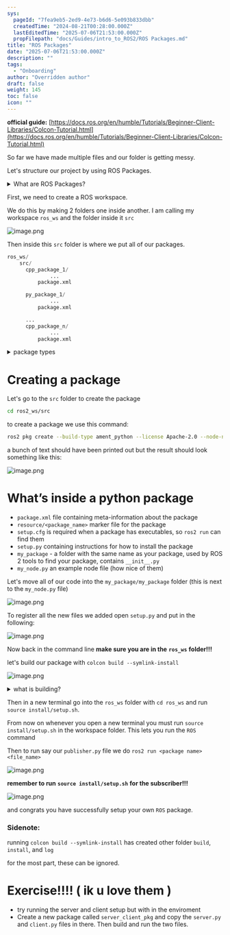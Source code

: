 ```yaml
---
sys:
  pageId: "7fea9eb5-2ed9-4e73-b6d6-5e093b833dbb"
  createdTime: "2024-08-21T00:28:00.000Z"
  lastEditedTime: "2025-07-06T21:53:00.000Z"
  propFilepath: "docs/Guides/intro_to_ROS2/ROS Packages.md"
title: "ROS Packages"
date: "2025-07-06T21:53:00.000Z"
description: ""
tags:
  - "Onboarding"
author: "Overridden author"
draft: false
weight: 145
toc: false
icon: ""
---
```


**official guide:** [https://docs.ros.org/en/humble/Tutorials/Beginner-Client-Libraries/Colcon-Tutorial.html](https://docs.ros.org/en/humble/Tutorials/Beginner-Client-Libraries/Colcon-Tutorial.html)

So far we have made multiple files and our folder is getting messy.

Let's structure our project by using ROS Packages.

<details>
      <summary>What are ROS Packages?</summary>
      ROS Packages are, as the name implies, packages of code that are highly sharable between ROS developers.
  </details>

First, we need to create a ROS workspace.

We do this by making 2 folders one inside another. I am calling my workspace `ros_ws` and the folder inside it `src`

![image.png](https://prod-files-secure.s3.us-west-2.amazonaws.com/d518164a-d88e-44d1-a4ee-3adb3bd8bce0/70706947-fd18-4537-a67b-e12946812d31/image.png?X-Amz-Algorithm=AWS4-HMAC-SHA256&X-Amz-Content-Sha256=UNSIGNED-PAYLOAD&X-Amz-Credential=ASIAZI2LB4665UCNIW3N%2F20250715%2Fus-west-2%2Fs3%2Faws4_request&X-Amz-Date=20250715T181332Z&X-Amz-Expires=3600&X-Amz-Security-Token=IQoJb3JpZ2luX2VjEDEaCXVzLXdlc3QtMiJHMEUCIGuL443NezhmzP7pay9w7h%2BsgrtPjqAUfk%2FiiHVeL5XxAiEApbAPBNPKoJgMkgaiRG%2FM7IjnYUOLGXjpyWTx19T8ac0q%2FwMIShAAGgw2Mzc0MjMxODM4MDUiDCqYGoSxsF61KdvTMCrcA7OysqeYhDxyWaN8q%2BNV%2FU1523lvjerfL46gsLO0wszKu6AtYMzwl1QSbnOjhz40J5QnClNP2TOEzEKwxXSLe9qs%2F8NCqYPsz4p4m%2FW4rf0f5Gr8gf9rmHaEtV%2FrGqcXLAMBD2lZtgaoMXAay8IcZVNeDgW3ukEXZAUOkGvpin1Gk8nFNljWBgpix8N496TjjvfmXpw2wUwP06UuCrTzvTBZ4anpw996fdYPHFaE2cbL73ZRsbIvKbUazNr%2BTpg%2BsIcqwCobjvE%2F3pJMbiqlCMb7wPTIG7fOxqJYvrs6H2KMiSY8%2B8Vxnq2RO3U3Jp5SdwOj8xVnR71AJdEa0P8w7yGyFtTJikWRVXiUjWRJP62E0vbaQ5d2YPn2iBCpxryXJr1f3h8kJbLOZj2wbzonGNq1nIj630puMGLGei2CDecwiFBgEtfhB8PnGy5uTKAE%2BUkRe7OfF466OAcIImm7jRH%2Fh0iqpy%2FoQa701pykgPCUdDt1WgddGJZ71rX%2ByvHBjb095waf7iLbiyhhu6cU59VeVmihoAD7EBeuzYkeY9Mb6BNDp5pRLxS0xAEWx7%2FBfrCTz7C6glz%2BqwWGdCgnI2aDnHP6Mq1xJVmX1UAEwOO8VIUbC0ZLTI1pWj01MP2F2sMGOqUB8Hp%2FArN5XmZltseT15SlFCsGS5PmdZ1fh%2BqnD6r38bqCKE6Rvn1RHT3%2FmifmPIzkgvNPZHVCyQTuecQ6W3DTT6VH6HOQZpVNmfnhuCERvCc2j0zFwJgfa40cOiYVHY2jwKMN4udSMfQieq1QsLP7vGSTaH78p5pbVm%2FLDKnaXzM15JNDZ5aitzgPmWnaz51tl1ew5QRdvV9Av81fSf35zUADEbZX&X-Amz-Signature=6507b5b51ad10ce6152cddef25c81f47b17aa6900c507303573454b9a7756f37&X-Amz-SignedHeaders=host&x-amz-checksum-mode=ENABLED&x-id=GetObject)

Then inside this `src` folder is where we put all of our packages.

```python
ros_ws/
    src/
      cpp_package_1/
		      ...
          package.xml

      py_package_1/
		      ...
          package.xml

      ...
      cpp_package_n/
		      ...
          package.xml

```

<details>

<summary>package types</summary>

packages can be either `C++` or python.

the intern file structure is different for each but for this guide we will stick to creating python packages

</details>

# Creating a package

Let's go to the `src` folder to create the package

```bash
cd ros2_ws/src
```

to create a package we use this command:

```bash
ros2 pkg create --build-type ament_python --license Apache-2.0 --node-name my_node my_package
```

a bunch of text should have been printed out but the result should look something like this:

![image.png](https://prod-files-secure.s3.us-west-2.amazonaws.com/d518164a-d88e-44d1-a4ee-3adb3bd8bce0/e6cf1e3f-8512-4a3e-b131-079f800bf3e8/image.png?X-Amz-Algorithm=AWS4-HMAC-SHA256&X-Amz-Content-Sha256=UNSIGNED-PAYLOAD&X-Amz-Credential=ASIAZI2LB4665UCNIW3N%2F20250715%2Fus-west-2%2Fs3%2Faws4_request&X-Amz-Date=20250715T181332Z&X-Amz-Expires=3600&X-Amz-Security-Token=IQoJb3JpZ2luX2VjEDEaCXVzLXdlc3QtMiJHMEUCIGuL443NezhmzP7pay9w7h%2BsgrtPjqAUfk%2FiiHVeL5XxAiEApbAPBNPKoJgMkgaiRG%2FM7IjnYUOLGXjpyWTx19T8ac0q%2FwMIShAAGgw2Mzc0MjMxODM4MDUiDCqYGoSxsF61KdvTMCrcA7OysqeYhDxyWaN8q%2BNV%2FU1523lvjerfL46gsLO0wszKu6AtYMzwl1QSbnOjhz40J5QnClNP2TOEzEKwxXSLe9qs%2F8NCqYPsz4p4m%2FW4rf0f5Gr8gf9rmHaEtV%2FrGqcXLAMBD2lZtgaoMXAay8IcZVNeDgW3ukEXZAUOkGvpin1Gk8nFNljWBgpix8N496TjjvfmXpw2wUwP06UuCrTzvTBZ4anpw996fdYPHFaE2cbL73ZRsbIvKbUazNr%2BTpg%2BsIcqwCobjvE%2F3pJMbiqlCMb7wPTIG7fOxqJYvrs6H2KMiSY8%2B8Vxnq2RO3U3Jp5SdwOj8xVnR71AJdEa0P8w7yGyFtTJikWRVXiUjWRJP62E0vbaQ5d2YPn2iBCpxryXJr1f3h8kJbLOZj2wbzonGNq1nIj630puMGLGei2CDecwiFBgEtfhB8PnGy5uTKAE%2BUkRe7OfF466OAcIImm7jRH%2Fh0iqpy%2FoQa701pykgPCUdDt1WgddGJZ71rX%2ByvHBjb095waf7iLbiyhhu6cU59VeVmihoAD7EBeuzYkeY9Mb6BNDp5pRLxS0xAEWx7%2FBfrCTz7C6glz%2BqwWGdCgnI2aDnHP6Mq1xJVmX1UAEwOO8VIUbC0ZLTI1pWj01MP2F2sMGOqUB8Hp%2FArN5XmZltseT15SlFCsGS5PmdZ1fh%2BqnD6r38bqCKE6Rvn1RHT3%2FmifmPIzkgvNPZHVCyQTuecQ6W3DTT6VH6HOQZpVNmfnhuCERvCc2j0zFwJgfa40cOiYVHY2jwKMN4udSMfQieq1QsLP7vGSTaH78p5pbVm%2FLDKnaXzM15JNDZ5aitzgPmWnaz51tl1ew5QRdvV9Av81fSf35zUADEbZX&X-Amz-Signature=db4c136d146d34ef00040181f4097df88eb7ad3c73f83865e79ed6ee5fd2c84c&X-Amz-SignedHeaders=host&x-amz-checksum-mode=ENABLED&x-id=GetObject)

# What’s inside a python package

- `package.xml` file containing meta-information about the package
- `resource/<package_name>` marker file for the package
- `setup.cfg` is required when a package has executables, so `ros2 run` can find them
- `setup.py` containing instructions for how to install the package
- `my_package` - a folder with the same name as your package, used by ROS 2 tools to find your package, contains `__init__.py`
- `my_node.py` an example node file (how nice of them)

Let's move all of our code into the `my_package/my_package` folder (this is next to the `my_node.py` file)

![image.png](https://prod-files-secure.s3.us-west-2.amazonaws.com/d518164a-d88e-44d1-a4ee-3adb3bd8bce0/9ce58f11-0da9-4d3e-b86d-506a9685d378/image.png?X-Amz-Algorithm=AWS4-HMAC-SHA256&X-Amz-Content-Sha256=UNSIGNED-PAYLOAD&X-Amz-Credential=ASIAZI2LB4665UCNIW3N%2F20250715%2Fus-west-2%2Fs3%2Faws4_request&X-Amz-Date=20250715T181332Z&X-Amz-Expires=3600&X-Amz-Security-Token=IQoJb3JpZ2luX2VjEDEaCXVzLXdlc3QtMiJHMEUCIGuL443NezhmzP7pay9w7h%2BsgrtPjqAUfk%2FiiHVeL5XxAiEApbAPBNPKoJgMkgaiRG%2FM7IjnYUOLGXjpyWTx19T8ac0q%2FwMIShAAGgw2Mzc0MjMxODM4MDUiDCqYGoSxsF61KdvTMCrcA7OysqeYhDxyWaN8q%2BNV%2FU1523lvjerfL46gsLO0wszKu6AtYMzwl1QSbnOjhz40J5QnClNP2TOEzEKwxXSLe9qs%2F8NCqYPsz4p4m%2FW4rf0f5Gr8gf9rmHaEtV%2FrGqcXLAMBD2lZtgaoMXAay8IcZVNeDgW3ukEXZAUOkGvpin1Gk8nFNljWBgpix8N496TjjvfmXpw2wUwP06UuCrTzvTBZ4anpw996fdYPHFaE2cbL73ZRsbIvKbUazNr%2BTpg%2BsIcqwCobjvE%2F3pJMbiqlCMb7wPTIG7fOxqJYvrs6H2KMiSY8%2B8Vxnq2RO3U3Jp5SdwOj8xVnR71AJdEa0P8w7yGyFtTJikWRVXiUjWRJP62E0vbaQ5d2YPn2iBCpxryXJr1f3h8kJbLOZj2wbzonGNq1nIj630puMGLGei2CDecwiFBgEtfhB8PnGy5uTKAE%2BUkRe7OfF466OAcIImm7jRH%2Fh0iqpy%2FoQa701pykgPCUdDt1WgddGJZ71rX%2ByvHBjb095waf7iLbiyhhu6cU59VeVmihoAD7EBeuzYkeY9Mb6BNDp5pRLxS0xAEWx7%2FBfrCTz7C6glz%2BqwWGdCgnI2aDnHP6Mq1xJVmX1UAEwOO8VIUbC0ZLTI1pWj01MP2F2sMGOqUB8Hp%2FArN5XmZltseT15SlFCsGS5PmdZ1fh%2BqnD6r38bqCKE6Rvn1RHT3%2FmifmPIzkgvNPZHVCyQTuecQ6W3DTT6VH6HOQZpVNmfnhuCERvCc2j0zFwJgfa40cOiYVHY2jwKMN4udSMfQieq1QsLP7vGSTaH78p5pbVm%2FLDKnaXzM15JNDZ5aitzgPmWnaz51tl1ew5QRdvV9Av81fSf35zUADEbZX&X-Amz-Signature=b6f21266b26519c073ae6764e9bacec740fe2115a844f9b318e6356b0f3ae607&X-Amz-SignedHeaders=host&x-amz-checksum-mode=ENABLED&x-id=GetObject)

To register all the new files we added open `setup.py` and put in the following:

![image.png](https://prod-files-secure.s3.us-west-2.amazonaws.com/d518164a-d88e-44d1-a4ee-3adb3bd8bce0/1cd7c262-4cae-4496-9d75-c178537d24a2/image.png?X-Amz-Algorithm=AWS4-HMAC-SHA256&X-Amz-Content-Sha256=UNSIGNED-PAYLOAD&X-Amz-Credential=ASIAZI2LB4665UCNIW3N%2F20250715%2Fus-west-2%2Fs3%2Faws4_request&X-Amz-Date=20250715T181332Z&X-Amz-Expires=3600&X-Amz-Security-Token=IQoJb3JpZ2luX2VjEDEaCXVzLXdlc3QtMiJHMEUCIGuL443NezhmzP7pay9w7h%2BsgrtPjqAUfk%2FiiHVeL5XxAiEApbAPBNPKoJgMkgaiRG%2FM7IjnYUOLGXjpyWTx19T8ac0q%2FwMIShAAGgw2Mzc0MjMxODM4MDUiDCqYGoSxsF61KdvTMCrcA7OysqeYhDxyWaN8q%2BNV%2FU1523lvjerfL46gsLO0wszKu6AtYMzwl1QSbnOjhz40J5QnClNP2TOEzEKwxXSLe9qs%2F8NCqYPsz4p4m%2FW4rf0f5Gr8gf9rmHaEtV%2FrGqcXLAMBD2lZtgaoMXAay8IcZVNeDgW3ukEXZAUOkGvpin1Gk8nFNljWBgpix8N496TjjvfmXpw2wUwP06UuCrTzvTBZ4anpw996fdYPHFaE2cbL73ZRsbIvKbUazNr%2BTpg%2BsIcqwCobjvE%2F3pJMbiqlCMb7wPTIG7fOxqJYvrs6H2KMiSY8%2B8Vxnq2RO3U3Jp5SdwOj8xVnR71AJdEa0P8w7yGyFtTJikWRVXiUjWRJP62E0vbaQ5d2YPn2iBCpxryXJr1f3h8kJbLOZj2wbzonGNq1nIj630puMGLGei2CDecwiFBgEtfhB8PnGy5uTKAE%2BUkRe7OfF466OAcIImm7jRH%2Fh0iqpy%2FoQa701pykgPCUdDt1WgddGJZ71rX%2ByvHBjb095waf7iLbiyhhu6cU59VeVmihoAD7EBeuzYkeY9Mb6BNDp5pRLxS0xAEWx7%2FBfrCTz7C6glz%2BqwWGdCgnI2aDnHP6Mq1xJVmX1UAEwOO8VIUbC0ZLTI1pWj01MP2F2sMGOqUB8Hp%2FArN5XmZltseT15SlFCsGS5PmdZ1fh%2BqnD6r38bqCKE6Rvn1RHT3%2FmifmPIzkgvNPZHVCyQTuecQ6W3DTT6VH6HOQZpVNmfnhuCERvCc2j0zFwJgfa40cOiYVHY2jwKMN4udSMfQieq1QsLP7vGSTaH78p5pbVm%2FLDKnaXzM15JNDZ5aitzgPmWnaz51tl1ew5QRdvV9Av81fSf35zUADEbZX&X-Amz-Signature=e98f98c4a9b44be63d5b33e63e607d5a3e788a52082c5e106b29d0dc84e7097c&X-Amz-SignedHeaders=host&x-amz-checksum-mode=ENABLED&x-id=GetObject)

Now back in the command line **make sure you are in the** **`ros_ws`** **folder!!!**

let's build our package with `colcon build --symlink-install`

![image.png](https://prod-files-secure.s3.us-west-2.amazonaws.com/d518164a-d88e-44d1-a4ee-3adb3bd8bce0/2f2a0d27-b173-48fd-b189-5f5c0ce65619/image.png?X-Amz-Algorithm=AWS4-HMAC-SHA256&X-Amz-Content-Sha256=UNSIGNED-PAYLOAD&X-Amz-Credential=ASIAZI2LB4665UCNIW3N%2F20250715%2Fus-west-2%2Fs3%2Faws4_request&X-Amz-Date=20250715T181332Z&X-Amz-Expires=3600&X-Amz-Security-Token=IQoJb3JpZ2luX2VjEDEaCXVzLXdlc3QtMiJHMEUCIGuL443NezhmzP7pay9w7h%2BsgrtPjqAUfk%2FiiHVeL5XxAiEApbAPBNPKoJgMkgaiRG%2FM7IjnYUOLGXjpyWTx19T8ac0q%2FwMIShAAGgw2Mzc0MjMxODM4MDUiDCqYGoSxsF61KdvTMCrcA7OysqeYhDxyWaN8q%2BNV%2FU1523lvjerfL46gsLO0wszKu6AtYMzwl1QSbnOjhz40J5QnClNP2TOEzEKwxXSLe9qs%2F8NCqYPsz4p4m%2FW4rf0f5Gr8gf9rmHaEtV%2FrGqcXLAMBD2lZtgaoMXAay8IcZVNeDgW3ukEXZAUOkGvpin1Gk8nFNljWBgpix8N496TjjvfmXpw2wUwP06UuCrTzvTBZ4anpw996fdYPHFaE2cbL73ZRsbIvKbUazNr%2BTpg%2BsIcqwCobjvE%2F3pJMbiqlCMb7wPTIG7fOxqJYvrs6H2KMiSY8%2B8Vxnq2RO3U3Jp5SdwOj8xVnR71AJdEa0P8w7yGyFtTJikWRVXiUjWRJP62E0vbaQ5d2YPn2iBCpxryXJr1f3h8kJbLOZj2wbzonGNq1nIj630puMGLGei2CDecwiFBgEtfhB8PnGy5uTKAE%2BUkRe7OfF466OAcIImm7jRH%2Fh0iqpy%2FoQa701pykgPCUdDt1WgddGJZ71rX%2ByvHBjb095waf7iLbiyhhu6cU59VeVmihoAD7EBeuzYkeY9Mb6BNDp5pRLxS0xAEWx7%2FBfrCTz7C6glz%2BqwWGdCgnI2aDnHP6Mq1xJVmX1UAEwOO8VIUbC0ZLTI1pWj01MP2F2sMGOqUB8Hp%2FArN5XmZltseT15SlFCsGS5PmdZ1fh%2BqnD6r38bqCKE6Rvn1RHT3%2FmifmPIzkgvNPZHVCyQTuecQ6W3DTT6VH6HOQZpVNmfnhuCERvCc2j0zFwJgfa40cOiYVHY2jwKMN4udSMfQieq1QsLP7vGSTaH78p5pbVm%2FLDKnaXzM15JNDZ5aitzgPmWnaz51tl1ew5QRdvV9Av81fSf35zUADEbZX&X-Amz-Signature=6e4936e46ee23987bfeb182d91d6ccb53132595199232d78d798259da07d8ad1&X-Amz-SignedHeaders=host&x-amz-checksum-mode=ENABLED&x-id=GetObject)

<details>

<summary>what is building?</summary>

if you are a CS major at Rose-Hulman you will learn the answer to this in CSSE132

but TLDR; is it combines all the code files into one program that can be run easily 

</details>

Then in a new terminal go into the `ros_ws` folder with `cd ros_ws` and run `source install/setup.sh`. 

From now on whenever you open a new terminal you must run `source install/setup.sh` in the workspace folder. This lets you run the `ROS` command

Then to run say our `publisher.py` file we do `ros2 run <package name> <file_name>`

![image.png](https://prod-files-secure.s3.us-west-2.amazonaws.com/d518164a-d88e-44d1-a4ee-3adb3bd8bce0/4f4b1219-3a44-4632-aa0a-ce3471699f59/image.png?X-Amz-Algorithm=AWS4-HMAC-SHA256&X-Amz-Content-Sha256=UNSIGNED-PAYLOAD&X-Amz-Credential=ASIAZI2LB4665UCNIW3N%2F20250715%2Fus-west-2%2Fs3%2Faws4_request&X-Amz-Date=20250715T181332Z&X-Amz-Expires=3600&X-Amz-Security-Token=IQoJb3JpZ2luX2VjEDEaCXVzLXdlc3QtMiJHMEUCIGuL443NezhmzP7pay9w7h%2BsgrtPjqAUfk%2FiiHVeL5XxAiEApbAPBNPKoJgMkgaiRG%2FM7IjnYUOLGXjpyWTx19T8ac0q%2FwMIShAAGgw2Mzc0MjMxODM4MDUiDCqYGoSxsF61KdvTMCrcA7OysqeYhDxyWaN8q%2BNV%2FU1523lvjerfL46gsLO0wszKu6AtYMzwl1QSbnOjhz40J5QnClNP2TOEzEKwxXSLe9qs%2F8NCqYPsz4p4m%2FW4rf0f5Gr8gf9rmHaEtV%2FrGqcXLAMBD2lZtgaoMXAay8IcZVNeDgW3ukEXZAUOkGvpin1Gk8nFNljWBgpix8N496TjjvfmXpw2wUwP06UuCrTzvTBZ4anpw996fdYPHFaE2cbL73ZRsbIvKbUazNr%2BTpg%2BsIcqwCobjvE%2F3pJMbiqlCMb7wPTIG7fOxqJYvrs6H2KMiSY8%2B8Vxnq2RO3U3Jp5SdwOj8xVnR71AJdEa0P8w7yGyFtTJikWRVXiUjWRJP62E0vbaQ5d2YPn2iBCpxryXJr1f3h8kJbLOZj2wbzonGNq1nIj630puMGLGei2CDecwiFBgEtfhB8PnGy5uTKAE%2BUkRe7OfF466OAcIImm7jRH%2Fh0iqpy%2FoQa701pykgPCUdDt1WgddGJZ71rX%2ByvHBjb095waf7iLbiyhhu6cU59VeVmihoAD7EBeuzYkeY9Mb6BNDp5pRLxS0xAEWx7%2FBfrCTz7C6glz%2BqwWGdCgnI2aDnHP6Mq1xJVmX1UAEwOO8VIUbC0ZLTI1pWj01MP2F2sMGOqUB8Hp%2FArN5XmZltseT15SlFCsGS5PmdZ1fh%2BqnD6r38bqCKE6Rvn1RHT3%2FmifmPIzkgvNPZHVCyQTuecQ6W3DTT6VH6HOQZpVNmfnhuCERvCc2j0zFwJgfa40cOiYVHY2jwKMN4udSMfQieq1QsLP7vGSTaH78p5pbVm%2FLDKnaXzM15JNDZ5aitzgPmWnaz51tl1ew5QRdvV9Av81fSf35zUADEbZX&X-Amz-Signature=5d6d7cd45bd78d64ddaeac3c1ab9eb3cfa4878fce86134f01613b4700f9d1f26&X-Amz-SignedHeaders=host&x-amz-checksum-mode=ENABLED&x-id=GetObject)

**remember to run** **`source install/setup.sh`** **for the subscriber!!!**

![image.png](https://prod-files-secure.s3.us-west-2.amazonaws.com/d518164a-d88e-44d1-a4ee-3adb3bd8bce0/02121119-dad4-49ec-8356-c956108b4243/image.png?X-Amz-Algorithm=AWS4-HMAC-SHA256&X-Amz-Content-Sha256=UNSIGNED-PAYLOAD&X-Amz-Credential=ASIAZI2LB4665UCNIW3N%2F20250715%2Fus-west-2%2Fs3%2Faws4_request&X-Amz-Date=20250715T181333Z&X-Amz-Expires=3600&X-Amz-Security-Token=IQoJb3JpZ2luX2VjEDEaCXVzLXdlc3QtMiJHMEUCIGuL443NezhmzP7pay9w7h%2BsgrtPjqAUfk%2FiiHVeL5XxAiEApbAPBNPKoJgMkgaiRG%2FM7IjnYUOLGXjpyWTx19T8ac0q%2FwMIShAAGgw2Mzc0MjMxODM4MDUiDCqYGoSxsF61KdvTMCrcA7OysqeYhDxyWaN8q%2BNV%2FU1523lvjerfL46gsLO0wszKu6AtYMzwl1QSbnOjhz40J5QnClNP2TOEzEKwxXSLe9qs%2F8NCqYPsz4p4m%2FW4rf0f5Gr8gf9rmHaEtV%2FrGqcXLAMBD2lZtgaoMXAay8IcZVNeDgW3ukEXZAUOkGvpin1Gk8nFNljWBgpix8N496TjjvfmXpw2wUwP06UuCrTzvTBZ4anpw996fdYPHFaE2cbL73ZRsbIvKbUazNr%2BTpg%2BsIcqwCobjvE%2F3pJMbiqlCMb7wPTIG7fOxqJYvrs6H2KMiSY8%2B8Vxnq2RO3U3Jp5SdwOj8xVnR71AJdEa0P8w7yGyFtTJikWRVXiUjWRJP62E0vbaQ5d2YPn2iBCpxryXJr1f3h8kJbLOZj2wbzonGNq1nIj630puMGLGei2CDecwiFBgEtfhB8PnGy5uTKAE%2BUkRe7OfF466OAcIImm7jRH%2Fh0iqpy%2FoQa701pykgPCUdDt1WgddGJZ71rX%2ByvHBjb095waf7iLbiyhhu6cU59VeVmihoAD7EBeuzYkeY9Mb6BNDp5pRLxS0xAEWx7%2FBfrCTz7C6glz%2BqwWGdCgnI2aDnHP6Mq1xJVmX1UAEwOO8VIUbC0ZLTI1pWj01MP2F2sMGOqUB8Hp%2FArN5XmZltseT15SlFCsGS5PmdZ1fh%2BqnD6r38bqCKE6Rvn1RHT3%2FmifmPIzkgvNPZHVCyQTuecQ6W3DTT6VH6HOQZpVNmfnhuCERvCc2j0zFwJgfa40cOiYVHY2jwKMN4udSMfQieq1QsLP7vGSTaH78p5pbVm%2FLDKnaXzM15JNDZ5aitzgPmWnaz51tl1ew5QRdvV9Av81fSf35zUADEbZX&X-Amz-Signature=4082e285ec20e9f2f9d2cb34f8e9d661926df2b741900ad4da37e0a5ddf850a7&X-Amz-SignedHeaders=host&x-amz-checksum-mode=ENABLED&x-id=GetObject)

and congrats you have successfully setup your own `ROS` package.

### Sidenote:

running `colcon build --symlink-install` has created other folder `build`, `install`, and `log`

for the most part, these can be ignored.

# Exercise!!!! ( ik u love them )

- try running the server and client setup but with in the enviroment
- Create a new package called `server_client_pkg` and copy the `server.py` and `client.py` files in there. Then build and run the two files.
